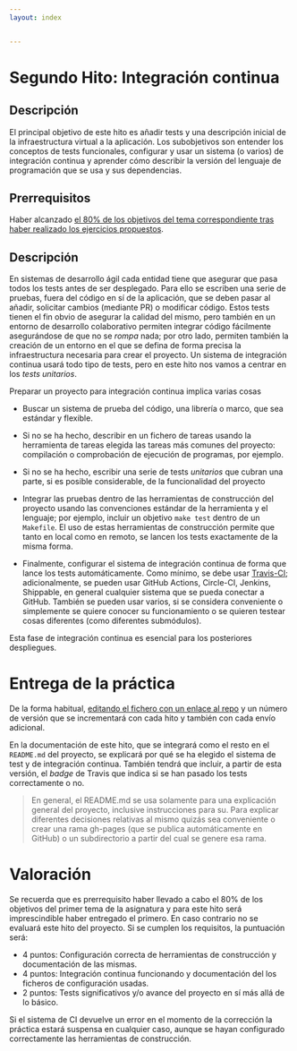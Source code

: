 ```yaml
---
layout: index


---
```

Segundo Hito: Integración continua
=====================================

Descripción
-----------------

El principal objetivo de este hito es añadir tests y una descripción
inicial de la infraestructura virtual a la aplicación. Los
subobjetivos son entender los conceptos de tests funcionales,
configurar y usar un sistema (o varios) de integración continua y
aprender cómo describir la versión del lenguaje de programación que se
usa y sus dependencias.

Prerrequisitos
--------------------

Haber alcanzado
[el 80% de los objetivos del tema correspondiente tras haber realizado los ejercicios propuestos](../temas/Desarrollo_basado_en_pruebas). 

Descripción
----------------

En sistemas de desarrollo ágil cada entidad tiene que asegurar que
pasa todos los tests antes de ser desplegado. Para ello se escriben
una serie de pruebas, fuera del código en sí de la aplicación, que se
deben pasar al añadir, solicitar cambios (mediante PR) o modificar código. Estos
tests tienen el fin obvio de asegurar la calidad del mismo, pero
también en un entorno de desarrollo colaborativo permiten integrar
código fácilmente asegurándose de que no se *rompa* nada; por otro
lado, permiten también la creación de un entorno en el que se defina
de forma precisa la infraestructura necesaria para crear el
proyecto. Un sistema de integración continua usará todo tipo de tests,
pero en este hito nos vamos a centrar en los *tests unitarios*.

Preparar un proyecto para integración continua implica varias cosas

- Buscar un sistema de prueba del código, una librería o marco, que sea estándar y
  flexible.
- Si no se ha hecho, describir en un fichero de tareas usando la
  herramienta de tareas elegida las tareas más comunes del proyecto:
  compilación o comprobación de ejecución de programas, por ejemplo.
- Si no se ha hecho, escribir una serie de tests *unitarios* que
  cubran una parte, si es posible considerable, de la funcionalidad
  del proyecto

- Integrar las pruebas dentro de las herramientas de construcción del
  proyecto usando las convenciones estándar de la herramienta y el lenguaje; por
  ejemplo, incluir un objetivo `make test` dentro de un `Makefile`. El
  uso de estas herramientas de construcción permite que tanto en local
  como en remoto, se lancen los tests exactamente de la misma forma.
  
- Finalmente, configurar el sistema de integración continua de forma
  que lance los tests automáticamente. Como mínimo, se debe
  usar [Travis-CI](https://travis-ci.org/); adicionalmente, se pueden
  usar GitHub Actions, Circle-CI, Jenkins, Shippable, en 
  general cualquier sistema que se pueda conectar a GitHub. También se
  pueden usar varios, si se considera conveniente o simplemente se
  quiere conocer su funcionamiento o se quieren testear cosas
  diferentes (como diferentes submódulos).

Esta fase de integración continua es esencial para los posteriores
despliegues. 

# Entrega de la práctica


De la forma habitual, [editando el fichero con un enlace al repo](https://github.com/JJ/CC-19-20/blob/master/proyectos/2.md) y un número de versión que se incrementará con cada hito y también con cada envío adicional.

En la documentación de este hito, que se integrará como el resto en el `README.md`
del proyecto, se explicará por qué se ha elegido el sistema de test y
de integración continua. También tendrá que incluir, a partir de esta versión, el
*badge* de Travis que indica si se han pasado los tests correctamente
o no.

> En general, el README.md se usa solamente para una explicación
> general del proyecto, inclusive instrucciones para su. Para explicar
>diferentes decisiones relativas al mismo quizás sea conveniente o
>crear una rama gh-pages (que se publica automáticamente en GitHub) o
>un subdirectorio a partir del cual se genere esa rama.

# Valoración


Se recuerda que es prerrequisito haber llevado a cabo el 80% de los
objetivos del primer tema de la asignatura y para este hito será
imprescindible haber entregado el primero. En caso contrario no se
evaluará este hito del proyecto. Si se cumplen los requisitos, la
puntuación será:

* 4 puntos: Configuración correcta de herramientas de construcción y
  documentación de las mismas.
* 4 puntos: Integración continua funcionando y documentación del
  los ficheros de configuración usadas.
* 2 puntos: Tests significativos y/o avance del proyecto en sí más
  allá de lo básico. 
  
Si el sistema de CI devuelve un error en el momento de la corrección la práctica estará suspensa
  en cualquier caso, aunque se hayan configurado correctamente las
  herramientas de construcción.
